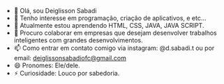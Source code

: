 - 👋 Olá, sou Deiglisson Sabadi
- 👀 Tenho interesse em programação, criação de aplicativos, e etc...
- 🌱 Atualmente estou aprendendo HTML, CSS, JAVA, JAVA SCRIPT.
- 💞️ Procuro colaborar em empresas que desejam desenvolver trabalhos inteligentes com grandes desenvolvimentos. 
- 📫 Como entrar em contato comigo via instagram: @d.sabadi.t ou por email: deiglissonsabadiofc@gmail.com
- 😄 Pronomes: Ele/dele.
- ⚡ Curiosidade: Louco por sabedoria.

<!---
DeiglissonSabadi/DeiglissonSabadi is a ✨ special ✨ repository because its `README.md` (this file) appears on your GitHub profile.
You can click the Preview link to take a look at your changes.
--->
